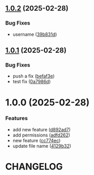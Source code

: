 ## [1.0.2](https://github.com/SamG10/release-notes-maj/compare/v1.0.1...v1.0.2) (2025-02-28)


### Bug Fixes

* username ([39b831d](https://github.com/SamG10/release-notes-maj/commit/39b831d224443f101e97a982ce5b6e13b7edd529))

## [1.0.1](https://github.com/SamG10/release-notes-maj/compare/v1.0.0...v1.0.1) (2025-02-28)


### Bug Fixes

* push a fix ([befaf3e](https://github.com/SamG10/release-notes-maj/commit/befaf3ed32310629f5d7adf130d3f9b75cba59ff))
* test fix ([0a7986d](https://github.com/SamG10/release-notes-maj/commit/0a7986dcca633742c1bc0b095e784d5e7ad81297))

# 1.0.0 (2025-02-28)


### Features

* add new feature ([d892ad7](https://github.com/SamG10/release-notes-maj/commit/d892ad76c05593cf402245330c262ec32cc7cd86))
* add permissions ([adfd262](https://github.com/SamG10/release-notes-maj/commit/adfd262b1dc315072544b9fa10a74b4936e98296))
* new feature ([cc774ec](https://github.com/SamG10/release-notes-maj/commit/cc774ec47bbe1bb245f8bfe5a9eb17e1eadf4aed))
* update file name ([4129b32](https://github.com/SamG10/release-notes-maj/commit/4129b32b39e5aea849cee72abed73cc5145a9225))

# CHANGELOG

